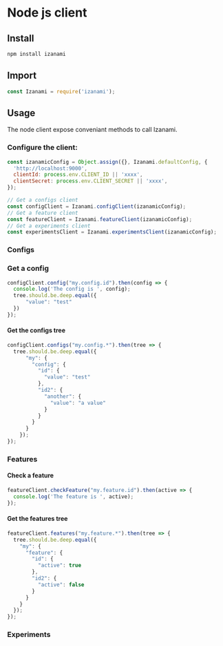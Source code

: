 # Node js client

## Install 

```bash
npm install izanami 
```

## Import 

```javascript
const Izanami = require('izanami');
```


## Usage 

The node client expose conveniant methods to call Izanami. 

### Configure the client:
 
```javascript
const izanamicConfig = Object.assign({}, Izanami.defaultConfig, {
  'http://localhost:9000',
  clientId: process.env.CLIENT_ID || 'xxxx',
  clientSecret: process.env.CLIENT_SECRET || 'xxxx',
});

// Get a configs client
const configClient = Izanami.configClient(izanamicConfig);
// Get a feature client 
const featureClient = Izanami.featureClient(izanamicConfig);
// Get a experiments client 
const experimentsClient = Izanami.experimentsClient(izanamicConfig);
```

### Configs 

### Get a config 

```javascript
configClient.config("my.config.id").then(config => {
  console.log('The config is ', config);
  tree.should.be.deep.equal({
      "value": "test"
  })
});
```
#### Get the configs tree

```javascript
configClient.configs("my.config.*").then(tree => {
  tree.should.be.deep.equal({
      "my": {
        "config": {
          "id": {
            "value": "test"
          },
          "id2": {
            "another": {
              "value": "a value"
            }
          }
        }
      }
    });
});
```
 

### Features
 
#### Check a feature

```javascript
featureClient.checkFeature("my.feature.id").then(active => {
  console.log('The feature is ', active);
});
```
#### Get the features tree 
 
```javascript
featureClient.features("my.feature.*").then(tree => {
  tree.should.be.deep.equal({
    "my": {
      "feature": {
        "id": {
          "active": true
        },
        "id2": {
          "active": false
        }
      }
    }
  });
});
```

### Experiments  



